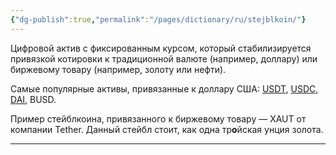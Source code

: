 ```yaml
---
{"dg-publish":true,"permalink":"/pages/dictionary/ru/stejblkoin/"}
---
```



Цифровой актив с фиксированным курсом, который стабилизируется привязкой котировки к традиционной валюте (например, доллару) или биржевому товару (например, золоту или нефти).

Самые популярные активы, привязанные к доллару США: [USDT](https://hackmd.io/MKlfdzjnR4ujt-pdTT7N8w), [USDC](https://hackmd.io/lU7V737YRrKuHB_rLLV_gA), [DAI](https://hackmd.io/iMvjSXIPRQCd-0zm9KhEdg), BUSD.

Пример стейблкоина, привязанного к биржевому товару — XAUT от компании Tether. Данный стейбл стоит, как одна тр**о**йская унция золота.

---
